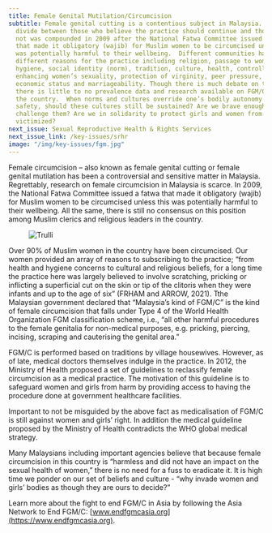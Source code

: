 ```yaml
---
title: Female Genital Mutilation/Circumcision
subtitle: Female genital cutting is a contentious subject in Malaysia. This
  divide between those who believe the practice should continue and those who do
  not was compounded in 2009 after the National Fatwa Committee issued a fatwa
  that made it obligatory (wajib) for Muslim women to be circumcised unless this
  was potentially harmful to their wellbeing.  Different communities have cited
  different reasons for the practice including religion, passage to womanhood,
  hygiene, social identity (norm), tradition, culture, health, controlling or
  enhancing women’s sexuality, protection of virginity, peer pressure, socio
  economic status and marriageability. Though there is much debate on the issue,
  there is little to no prevalence data and research available on FGM/C within
  the country.  When norms and cultures override one’s bodily autonomy and
  safety, should these cultures still be sustained? Are we brave enough to
  challenge them? Are we in solidarity to protect girls and women from being
  victimized?
next_issue: Sexual Reproductive Health & Rights Services
next_issue_link: /key-issues/srhr
image: "/img/key-issues/fgm.jpg"
---
```

Female circumcision – also known as female genital cutting or female genital mutilation has been a controversial and sensitive matter in Malaysia. Regrettably, research on female circumcision in Malaysia is scarce.  In 2009, the National Fatwa Committee issued a fatwa that made it obligatory (wajib) for Muslim women to be circumcised unless this was potentially harmful to their wellbeing. All the same, there is still no consensus on this position  among Muslim clerics and religious leaders in the country.

<div class='flex justify-center'>
<figure class='md:w-1/2 md:px-8'>
<img src="/img/key-issues/female-1.png" alt="Trulli" class='rounded-md shadow-lg'>
<figcaption align = "center"><b></b></figcaption>
</figure></div>


Over 90% of Muslim women in the country have been circumcised. Our women provided an array of reasons to subscribing to the practice; “from health and hygiene concerns to cultural and religious beliefs, for a long time the practice here was largely believed to involve scratching, pricking or inflicting a superficial cut on the skin or tip of the clitoris when they were infants and up to the age of six” (FRHAM and ARROW, 2021). 
Tthe Malaysian government declared that “Malaysia’s kind of FGM/C” is the kind of female circumcision that falls under Type 4 of the World Health Organization FGM classification scheme, i.e., “all other harmful procedures to the female genitalia for non-medical purposes, e.g. pricking, piercing, incising, scraping and cauterising the genital area.” 

FGM/C is performed based on traditions by village housewives. However, as of late, medical doctors themselves indulge in the practice. In 2012, the Ministry of Health proposed a set of guidelines to reclassify female circumcision as a medical practice. The motivation of this guideline is to safeguard women and girls from harm by providing access to having the procedure done at government healthcare facilities. 

Important to not be misguided by the above fact as medicalisation of FGM/C is still against women and girls’ right. In addition the medical guideline proposed by the Ministry of Health contradicts the WHO global medical strategy. 

Many Malaysians including important agencies believe that because female circumcision in this country is “harmless and did not have an impact on the sexual health of women,” there is no need for a fuss to eradicate it. It is high time we ponder on our set of beliefs and culture - “why invade women and girls’ bodies as though they are ours to decide?”

Learn more about the fight to end FGM/C in Asia by following the Asia Network to End FGM/C: [www.endfgmcasia.org](https://www.endfgmcasia.org). 

